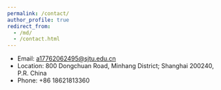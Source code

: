 ```yaml
---
permalink: /contact/
author_profile: true
redirect_from: 
  - /md/
  - /contact.html
---
```


* Email: a17762062495@sjtu.edu.cn
* Location: 800 Dongchuan Road, Minhang District; Shanghai 200240, P.R. China
* Phone: +86 18621813360
